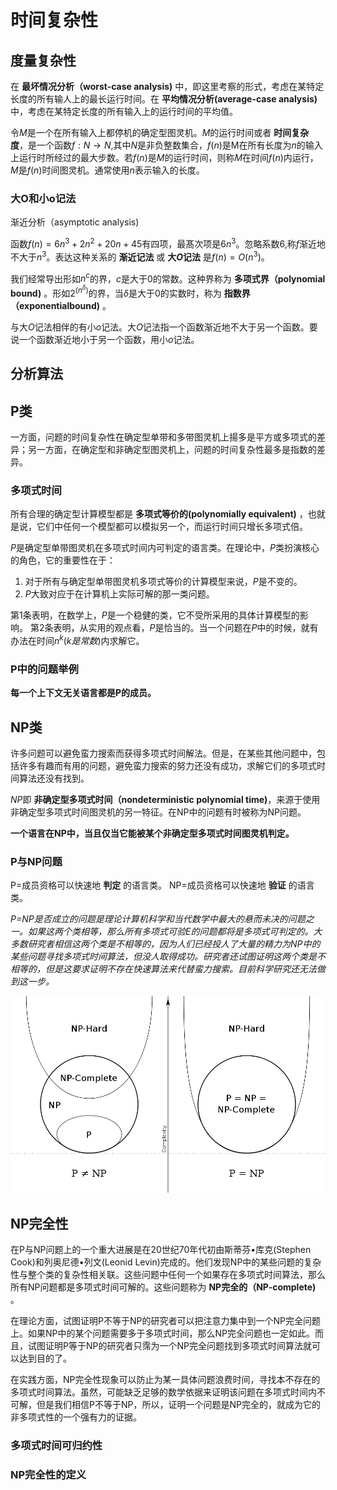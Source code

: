 # 时间复杂性

## 度量复杂性

在 **最坏情况分析（worst-case analysis)** 中，即这里考察的形式，考虑在某特定长度的所有输人上的最长运行时间。在 **平均情况分析(average-case analysis)** 中，考虑在某特定长度的所有输入上的运行时间的平均值。

令$M$是一个在所有输入上都停机的确定型图灵机。$M$的运行时间或者 **时间复杂度**，是一个函数$f:N→N$,其中$N$是非负整数集合，$f(n)$是M在所有长度为$n$的输入上运行时所经过的最大步数。若$f(n)$是$M$的运行时间，则称$M$在时间$f(n)$内运行，$M$是$f(n)$时间图灵机。通常使用$n$表示输入的长度。

### 大O和小o记法

渐近分析（asymptotic analysis)

函数$f(n)=6n^3+2n^2+20n+45$有四项，最髙次项是$6n^3$。忽略系数6,称$f$渐近地不大于$n^3$。表达这种关系的 **渐近记法** 或 **大$O$记法** 是$f(n)=O(n^3)$。

我们经常导出形如$n^c$的界，$c$是大于0的常数。这种界称为 **多项式界（polynomial bound)** 。形如$2^{(n^δ)}$的界，当$δ$是大于0的实数时，称为 **指数界（exponentialbound)** 。

与大$O$记法相伴的有小$o$记法。大$O$记法指一个函数渐近地不大于另一个函数。要说一个函数渐近地小于另一个函数，用小$o$记法。

## 分析算法

## P类

一方面，问题的时间复杂性在确定型单带和多带图灵机上揚多是平方或多项式的差异；另一方面，在确定型和非确定型图灵机上，问题的时间复杂性最多是指数的差异。

### 多项式时间

所有合理的确定型计算模型都是 **多项式等价的(polynomially equivalent)** ，也就是说，它们中任何一个模型都可以模拟另一个，而运行时间只增长多项式倍。

$P$是确定型单带图灵机在多项式时间内可判定的语言类。在理论中，$P$类扮演核心的角色，它的重要性在于：

1. 对于所有与确定型单带图灵机多项式等价的计算模型来说，$P$是不变的。
2. $P$大致对应于在计算机上实际可解的那一类问题。

第1条表明，在数学上，$P$是一个稳健的类，它不受所采用的具体计算模型的影响。
第2条表明，从实用的观点看，$P$是恰当的。当一个问题在$P$中的时候，就有办法在时间$n^k(k是常数)$内求解它。

### P中的问题举例

**每一个上下文无关语言都是P的成员。**

## NP类

许多问题可以避免蛮力搜索而获得多项式时间解法。但是，在某些其他问题中，包括许多有趣而有用的问题，避免蛮力搜索的努力还没有成功，求解它们的多项式时间算法还没有找到。

$NP$即 **非确定型多项式时间（nondeterministic polynomial time)**，来源于使用非确定型多项式时间图灵机的另一特征。在NP中的问题有时被称为NP问题。

**一个语言在NP中，当且仅当它能被某个非确定型多项式时间图灵机判定。**

### P与NP问题

P=成员资格可以快速地 **判定** 的语言类。
NP=成员资格可以快速地 **验证** 的语言类。

*P=NP是否成立的问题是理论计算机科学和当代数学中最大的悬而未决的问题之一。如果这两个类相等，那么所有多项式可验E的问题都将是多项式可判定的。大多数研究者相信这两个类是不相等的，因为人们已经投人了大量的精力为NP中的某些问题寻找多项式时间算法，但没人取得成功。研究者还试图证明这两个类是不相等的，但是这要求证明不存在快速算法来代替蛮力搜索。目前科学研究还无法做到这一步。*

![](assets/8-时间复杂性-1029c.png)

## NP完全性

在P与NP问题上的一个重大进展是在20世纪70年代初由斯蒂芬•库克(Stephen Cook)和列奥尼德•列文(Leonid Levin)完成的。他们发现NP中的某些问题的复杂性与整个类的复杂性相关联。这些问题中任何一个如果存在多项式时间算法，那么所有NP问题都是多项式时间可解的。这些问题称为 **NP完全的（NP-complete)** 。

在理论方面，试图证明P不等于NP的研究者可以把注意力集中到一个NP完全问题上。如果NP中的某个问题需要多于多项式时间，那么NP完全问题也一定如此。而且，试图证明P等于NP的研究者只霈为一个NP完全问题找到多项式时间算法就可以达到目的了。

在实践方面，NP完全性现象可以防止为某一具体问题浪费时间，寻找本不存在的多项式时间算法。虽然，可能缺乏足够的数学依据来证明该问题在多项式时间内不可解，但是我们相信P不等于NP，所以，证明一个问题是NP完全的，就成为它的非多项式性的一个强有力的证据。

### 多项式时间可归约性

### NP完全性的定义
